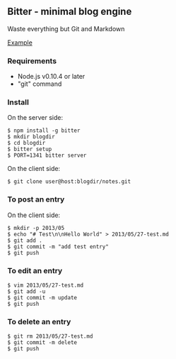 ## Bitter - minimal blog engine

Waste everything but Git and Markdown

[Example](http://notes.kyu-mu.net/2013/05/27/markdown_example)

### Requirements

- Node.js v0.10.4 or later
- "git" command

### Install

On the server side:

    $ npm install -g bitter
    $ mkdir blogdir
    $ cd blogdir
    $ bitter setup
    $ PORT=1341 bitter server

On the client side:

    $ git clone user@host:blogdir/notes.git

### To post an entry

On the client side:

    $ mkdir -p 2013/05
    $ echo "# Test\n\nHello World" > 2013/05/27-test.md
    $ git add .
    $ git commit -m "add test entry"
    $ git push

### To edit an entry

    $ vim 2013/05/27-test.md
    $ git add -u
    $ git commit -m update
    $ git push

### To delete an entry

    $ git rm 2013/05/27-test.md
    $ git commit -m delete
    $ git push
